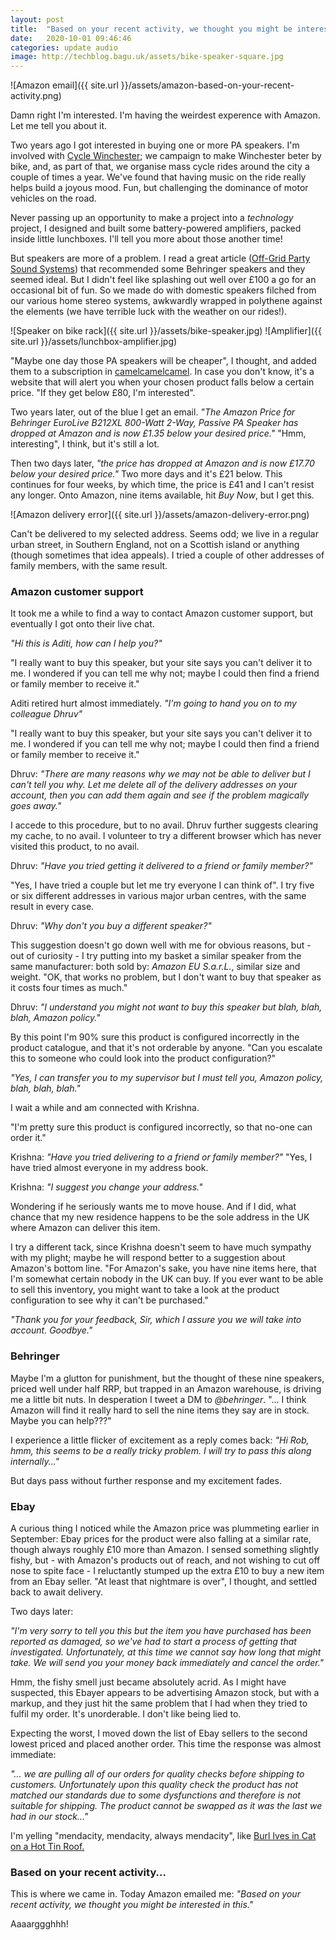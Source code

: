 ```yaml
---
layout: post
title:  "Based on your recent activity, we thought you might be interested..."
date:   2020-10-01 09:46:46
categories: update audio 
image: http://techblog.bagu.uk/assets/bike-speaker-square.jpg
---
```


![Amazon email]({{ site.url }}/assets/amazon-based-on-your-recent-activity.png)

Damn right I'm interested. I'm having the weirdest experence with Amazon. Let me tell you about it.

Two years ago I got interested in buying one or more PA speakers. I'm involved with [Cycle Winchester](https://cyclewinchester.org.uk); we campaign to make Winchester beter by bike, and, as part of that, we organise mass cycle rides around the city a couple of times a year. We've found that having music on the ride really helps build a joyous mood. Fun, but challenging the dominance of motor vehicles on the road.

Never passing up an opportunity to make a project into a *technology* project, I designed and built some battery-powered amplifiers, packed inside little lunchboxes. I'll tell you more about those another time!

But speakers are more of a problem. I read a great article ([Off-Grid Party Sound Systems](https://www.instructables.com/id/Battery-Powered-Mobile-Party-Sound-Systems/)) that recommended some Behringer speakers and they seemed ideal. But I didn't feel like splashing out well over £100 a go for an occasional bit of fun. So we made do with domestic speakers filched from our various home stereo systems, awkwardly wrapped in polythene against the elements (we have terrible luck with the weather on our rides!).

![Speaker on bike rack]({{ site.url }}/assets/bike-speaker.jpg) ![Amplifier]({{ site.url }}/assets/lunchbox-amplifier.jpg)

"Maybe one day those PA speakers will be cheaper", I thought, and added them to a subscription in [camelcamelcamel](https://camelcamelcamel.com/). In case you don't know, it's a website that will alert you when your chosen product falls below a certain price. "If they get below £80, I'm interested".

Two years later, out of the blue I get an email. *"The Amazon Price for Behringer EuroLive B212XL 800-Watt 2-Way, Passive PA Speaker has dropped at Amazon and is now £1.35 below your desired price."* "Hmm, interesting", I think, but it's still a lot.

Then two days later, *"the price has dropped at Amazon and is now £17.70 below your desired price."* Two more days and it's £21 below. This continues for four weeks, by which time, the price is £41 and I can't resist any longer. Onto Amazon, nine items available, hit *Buy Now*, but I get this.

![Amazon delivery error]({{ site.url }}/assets/amazon-delivery-error.png)

Can't be delivered to my selected address. Seems odd; we live in a regular urban street, in Southern England, not on a Scottish island or anything (though sometimes that idea appeals). I tried a couple of other addresses of family members, with the same result.

### Amazon customer support

It took me a while to find a way to contact Amazon customer support, but eventually I got onto their live chat. 

*"Hi this is Aditi, how can I help you?"*

"I really want to buy this speaker, but your site says you can't deliver it to me. I wondered if you can tell me why not; maybe I could then find a friend or family member to receive it."

Aditi retired hurt almost immediately. *"I'm going to hand you on to my colleague Dhruv"*

"I really want to buy this speaker, but your site says you can't deliver it to me. I wondered if you can tell me why not; maybe I could then find a friend or family member to receive it."

Dhruv: *"There are many reasons why we may not be able to deliver but I can't tell you why. Let me delete all of the delivery addresses on your account, then you can add them again and see if the problem magically goes away."*

I accede to this procedure, but to no avail. Dhruv further suggests clearing my cache, to no avail. I volunteer to try a different browser which has never visited this product, to no avail. 

Dhruv: *"Have you tried getting it delivered to a friend or family member?"*

"Yes, I have tried a couple but let me try everyone I can think of". I try five or six different addresses in various major urban centres, with the same result in every case.

Dhruv: *"Why don't you buy a different speaker?"*

This suggestion doesn't go down well with me for obvious reasons, but - out of curiosity - I try putting into my basket a similar speaker from the same manufacturer: both sold by: *Amazon EU S.a.r.L.*, similar size and weight. "OK, that works no problem, but I don't want to buy that speaker as it costs four times as much."

Dhruv: *"I understand you might not want to buy this speaker but blah, blah, blah, Amazon policy."*

By this point I'm 90% sure this product is configured incorrectly in the product catalogue, and that it's not orderable by anyone. "Can you escalate this to someone who could look into the product configuration?"

*"Yes, I can transfer you to my supervisor but I must tell you, Amazon policy, blah, blah, blah."*

I wait a while and am connected with Krishna.

"I'm pretty sure this product is configured incorrectly, so that no-one can order it."

Krishna: *"Have you tried delivering to a friend or family member?"* "Yes, I have tried almost everyone in my address book. 

Krishna: *"I suggest you change your address."*

Wondering if he seriously wants me to move house. And if I did, what chance that my new residence happens to be the sole address in the UK where Amazon can deliver this item.

I try a different tack, since Krishna doesn't seem to have much sympathy with my plight; maybe he will respond better to a suggestion about Amazon's bottom line. "For Amazon's sake, you have nine items here, that I'm somewhat certain nobody in the UK can buy. If you ever want to be able to sell this inventory, you might want to take a look at the product configuration to see why it can't be purchased."

*"Thank you for your feedback, Sir, which I assure you we will take into account. Goodbye."*

### Behringer

Maybe I'm a glutton for punishment, but the thought of these nine speakers, priced well under half RRP, but trapped in an Amazon warehouse, is driving me a little bit nuts. In desperation I tweet a DM to *@behringer*. "... I think Amazon will find it really hard to sell the nine items they say are in stock. Maybe you can help???"

I experience a little flicker of excitement as a reply comes back: *"Hi Rob, hmm, this seems to be a really tricky problem. I will try to pass this along internally..."*

But days pass without further response and my excitement fades. 

### Ebay

A curious thing I noticed while the Amazon price was plummeting earlier in September: Ebay prices for the product were also falling at a similar rate, though always roughly £10 more than Amazon. I sensed something slightly fishy, but - with Amazon's products out of reach, and not wishing to cut off nose to spite face - I reluctantly stumped up the extra £10 to buy a new item from an Ebay seller. "At least that nightmare is over", I thought, and settled back to await delivery.

Two days later:

*"I'm very sorry to tell you this but the item you have purchased has been reported as
damaged, so we've had to start a process of getting that investigated. Unfortunately, at this time we cannot say how long that might take. We will send you your money back immediately and cancel the order."*

Hmm, the fishy smell just became absolutely acrid. As I might have suspected, this Ebayer appears to be advertising Amazon stock, but with a markup, and they just hit the same problem that I had when they tried to fulfil my order. It's unorderable. I don't like being lied to.

Expecting the worst, I moved down the list of Ebay sellers to the second lowest priced and placed another order. This time the response was almost immediate:

*"... we are pulling all of our orders for quality checks before shipping to customers. Unfortunately upon this quality check the product has not matched our standards due to some dysfunctions and therefore is not suitable for shipping. The product cannot be swapped as it was the last we had in our stock..."*

I'm yelling "mendacity, mendacity, always mendacity", like [Burl Ives in Cat on a Hot Tin Roof.](https://www.youtube.com/watch?v=fTWqUhvqXx8)

### Based on your recent activity...

This is where we came in. Today Amazon emailed me: *"Based on your recent activity, we thought you might be interested in this."*

Aaaarggghhh!

